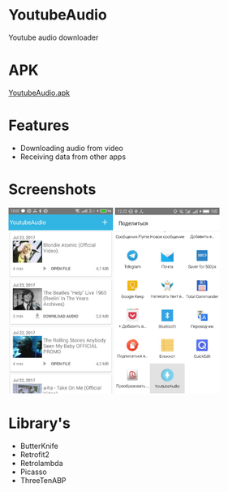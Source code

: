 # YoutubeAudio
Youtube audio downloader

# APK
[YoutubeAudio.apk](https://yadi.sk/d/_s94J8N03LJmXD)

# Features
- Downloading audio from video
- Receiving data from other apps

# Screenshots
<img height="366" width="206"  src="https://github.com/AlexVolkow/YoutubeAudio/blob/master/screenshots/2.jpg"/>
<img height="366" width="206"  src="https://github.com/AlexVolkow/YoutubeAudio/blob/master/screenshots/1.jpg"/>

# Library's
- ButterKnife
- Retrofit2
- Retrolambda
- Picasso
- ThreeTenABP
